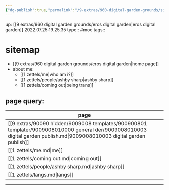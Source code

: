 ```yaml
---
{"dg-publish":true,"permalink":"/9-extras/960-digital-garden-grounds/sitemap/","dgHomeLink":true,"dgPassFrontmatter":false}
---
```



up: [[9 extras/960 digital garden grounds/eros digital garden|eros digital garden]]
2022.07.25:19.25.35
type:: #moc
tags:: 

# sitemap

- [[9 extras/960 digital garden grounds/eros digital garden|home page]]
- about me:
	- [[1 zettels/me|who am i?]]
	- [[1 zettels/people/ashby sharp|ashby sharp]]
	- [[1 zettels/coming out|being trans]]


## page query:
| page                                                                                                                                                                    |
| ----------------------------------------------------------------------------------------------------------------------------------------------------------------------- |
| [[9 extras/90090 hidden/9009008 templates/900900801 templater/9009008010000 general der/9009008010003 digital garden publish.md\|9009008010003 digital garden publish]] |
| [[1 zettels/me.md\|me]]                                                                                                                                                 |
| [[1 zettels/coming out.md\|coming out]]                                                                                                                                 |
| [[1 zettels/people/ashby sharp.md\|ashby sharp]]                                                                                                                        |
| [[1 zettels/langs.md\|langs]]                                                                                                                                           |


---

